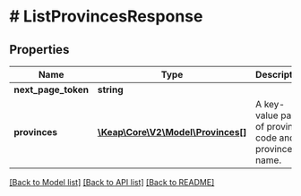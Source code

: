# # ListProvincesResponse

## Properties

Name | Type | Description | Notes
------------ | ------------- | ------------- | -------------
**next_page_token** | **string** |  | [optional]
**provinces** | [**\Keap\Core\V2\Model\Provinces[]**](Provinces.md) | A key-value pair of province code and province name. |

[[Back to Model list]](../../README.md#models) [[Back to API list]](../../README.md#endpoints) [[Back to README]](../../README.md)
